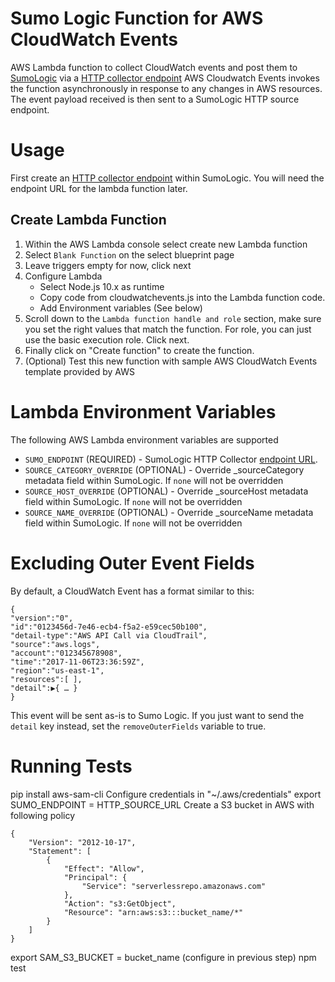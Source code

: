 # Sumo Logic Function for AWS CloudWatch Events

AWS Lambda function to collect CloudWatch events and post them to [SumoLogic](http://www.sumologic.com) via a [HTTP collector endpoint](http://help.sumologic.com/Send_Data/Sources/02Sources_for_Hosted_Collectors/HTTP_Source)
AWS Cloudwatch Events invokes the function asynchronously in response to any changes in AWS resources. The event payload received is then sent to a SumoLogic HTTP source endpoint.

# Usage

First create an [HTTP collector endpoint](http://help.sumologic.com/Send_Data/Sources/02Sources_for_Hosted_Collectors/HTTP_Source) within SumoLogic. You will need the endpoint URL for the lambda function later.

## Create Lambda Function

1. Within the AWS Lambda console select create new Lambda function
2. Select `Blank Function` on the select blueprint page
3. Leave triggers empty for now, click next
4. Configure Lambda
   * Select Node.js 10.x as runtime
   * Copy code from cloudwatchevents.js into the Lambda function code.
   * Add Environment variables (See below)
5. Scroll down to the `Lambda function handle and role` section, make sure you set the right values that match the function. For role, you can just use the basic execution role. Click next.
6. Finally click on "Create function" to create the function.
7. (Optional) Test this new function with sample AWS CloudWatch Events template provided by AWS


# Lambda Environment Variables

The following AWS Lambda environment variables are supported

* `SUMO_ENDPOINT` (REQUIRED) - SumoLogic HTTP Collector [endpoint URL](http://help.sumologic.com/Send_Data/Sources/02Sources_for_Hosted_Collectors/HTTP_Source).
* `SOURCE_CATEGORY_OVERRIDE` (OPTIONAL) - Override _sourceCategory metadata field within SumoLogic. If `none` will not be overridden
* `SOURCE_HOST_OVERRIDE` (OPTIONAL) - Override _sourceHost metadata field within SumoLogic. If `none` will not be overridden
* `SOURCE_NAME_OVERRIDE` (OPTIONAL) - Override _sourceName metadata field within SumoLogic. If `none` will not be overridden

# Excluding Outer Event Fields
By default, a CloudWatch Event has a format similar to this:

```
{
"version":"0",
"id":"0123456d-7e46-ecb4-f5a2-e59cec50b100",
"detail-type":"AWS API Call via CloudTrail",
"source":"aws.logs",
"account":"012345678908",
"time":"2017-11-06T23:36:59Z",
"region":"us-east-1",
"resources":[ ],
"detail":▶{ … }
}
```

This event will be sent as-is to Sumo Logic. If you just want to send the ```detail``` key instead, set the ```removeOuterFields``` variable to true.

# Running Tests
pip install aws-sam-cli
Configure credentials in "~/.aws/credentials"
export SUMO_ENDPOINT = HTTP_SOURCE_URL
Create a S3 bucket in AWS with following policy
```
{
    "Version": "2012-10-17",
    "Statement": [
        {
            "Effect": "Allow",
            "Principal": {
                "Service": "serverlessrepo.amazonaws.com"
            },
            "Action": "s3:GetObject",
            "Resource": "arn:aws:s3:::bucket_name/*"
        }
    ]
}
```
export SAM_S3_BUCKET = bucket_name (configure in previous step)
npm test



